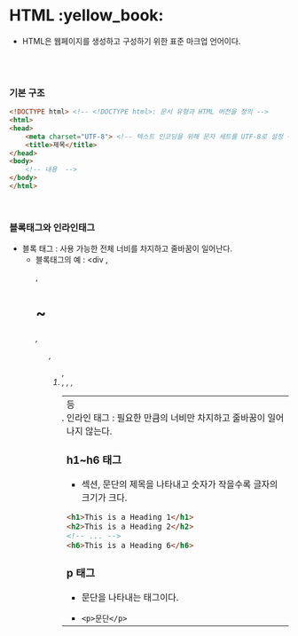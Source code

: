 # HTML :yellow_book:
- HTML은 웹페이지를 생성하고 구성하기 위한 표준 마크업 언어이다.

<br>
<br>

### 기본 구조
``` HTML
<!DOCTYPE html> <!-- <!DOCTYPE html>: 문서 유형과 HTML 버전을 정의 -->
<html> 
<head>
    <meta charset="UTF-8"> <!-- 텍스트 인코딩을 위해 문자 세트를 UTF-8로 설정 -->
    <title>제목</title>
</head>
<body>
    <!-- 내용  -->
</body>
</html>
```
<br>

### 블록태그와 인라인태그
- 블록 태그 : 사용 가능한 전체 너비를 차지하고 줄바꿈이 일어난다.
    - 블록태그의 예 : 	&#60;div , <p> , <h1>~<h6> , <ul> , <ol> , <li> , <table> , <tr> , <td> 등
- 인라인 태그 : 필요한 만큼의 너비만 차지하고 줄바꿈이 일어나지 않는다.


### h1~h6 태그
- 섹션, 문단의 제목을 나타내고 숫자가 작을수록 글자의 크기가 크다. <br>
``` HTML
<h1>This is a Heading 1</h1>
<h2>This is a Heading 2</h2>
<!-- ... -->
<h6>This is a Heading 6</h6>
```

### p 태그
- 문단을 나타내는 태그이다. <br>
+ `<p>문단</p>` <br>